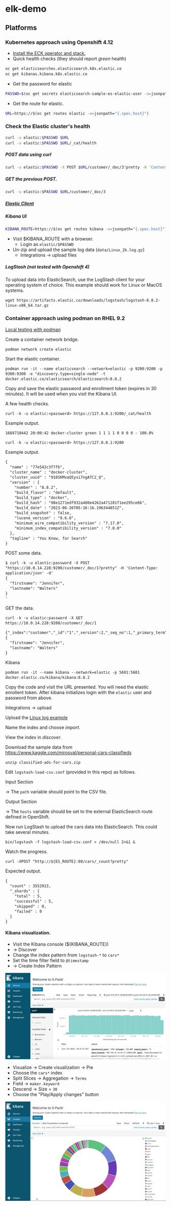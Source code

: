 # elk-demo

## Platforms 

### Kubernetes approach using Openshift 4.12

- [Install the ECK operator and stack.](https://github.com/bkoz/elastic)
- Quick health checks (they should report *green* health)
```bash
oc get elasticsearches.elasticsearch.k8s.elastic.co
oc get kibanas.kibana.k8s.elastic.co
```
- Get the password for elastic
```bash
PASSWD=$(oc get secrets elasticsearch-sample-es-elastic-user -o=jsonpath="{.data.elastic}" | base64 --decode)
```
- Get the route for elastic.
```bash
URL=https://$(oc get routes elastic -o=jsonpath="{.spec.host}")
```

### Check the Elastic cluster's health
```bash
curl -u elastic:$PASSWD $URL
curl -u elastic:$PASSWD $URL/_cat/health
```

##### POST data using curl
```bash
curl -u elastic:$PASSWD -X POST $URL/customer/_doc/3?pretty -H 'Content-Type: application/json' -d'{"firstname": "Bob", "lastname": "K"}'
```
##### GET the previous POST.
```bash
curl -u elastic:$PASSWD $URL/customer/_doc/3
```

##### [Elastic Client](https://www.elastic.co/guide/en/elasticsearch/client/python-api/current/overview.html)

##### Kibana UI
```bash
KIBANA_ROUTE=https://$(oc get routes kibana -o=jsonpath="{.spec.host}")
```

- Visit $KIBANA_ROUTE with a browser.
  - Login as `elastic/$PASSWD`
- Un-zip and upload the sample log data (`data/Linux_2k.log.gz`)
  - Integrations -> upload files

##### LogStash (not tested with Openshift 4)

To upload data into ElasticSearch, use the LogStash client for your operating system of choice. This
example should work for Linux or MacOS systems.

```
wget https://artifacts.elastic.co/downloads/logstash/logstash-8.8.2-linux-x86_64.tar.gz
```

### Container approach using podman on RHEL 9.2
[Local testing with podman](https://www.elastic.co/guide/en/elasticsearch/reference/current/run-elasticsearch-locally.html)

Create a container network bridge.
```
podman network create elastic
```

Start the elastic container.
```
podman run -it --name elasticsearch --network=elastic -p 9200:9200 -p 9300:9300 -e "discovery.type=single-node" -t docker.elastic.co/elasticsearch/elasticsearch:8.8.2
```
Copy and save the elastic password and enrollment token (expires in 30 minutes). It will be used when you visit the
Kibana UI.

A few health checks.
```
curl -k -u elastic:<password> https://127.0.0.1:9200/_cat/health
```

Example output.
```
1689710442 20:00:42 docker-cluster green 1 1 1 1 0 0 0 0 - 100.0%
```
```
curl -k -u elastic:<password> https://127.0.0.1:9200
```

Example output.
```
{
  "name" : "77e542c3f7fb",
  "cluster_name" : "docker-cluster",
  "cluster_uuid" : "918SKMvaQ5ysi7ngAfC2_Q",
  "version" : {
    "number" : "8.8.2",
    "build_flavor" : "default",
    "build_type" : "docker",
    "build_hash" : "98e1271edf932a480e4262a471281f1ee295ce6b",
    "build_date" : "2023-06-26T05:16:16.196344851Z",
    "build_snapshot" : false,
    "lucene_version" : "9.6.0",
    "minimum_wire_compatibility_version" : "7.17.0",
    "minimum_index_compatibility_version" : "7.0.0"
  },
  "tagline" : "You Know, for Search"
}
```

POST some data.
```
$ curl -k -u elastic:password -X POST "https://10.0.14.228:9200/customer/_doc/1?pretty" -H 'Content-Type: application/json' -d'
{
  "firstname": "Jennifer",
  "lastname": "Walters"
}
'
```

GET the data.
```
curl -k -u elastic:password -X GET https://10.0.14.228:9200/customer/_doc/1
```
```
{"_index":"customer","_id":"1","_version":2,"_seq_no":1,"_primary_term":1,"found":true,"_source":
{
  "firstname": "Jennifer",
  "lastname": "Walters"
}
```
Kibana
```
podman run -it --name kibana --network=elastic -p 5601:5601 docker.elastic.co/kibana/kibana:8.8.2

```
Copy the code and visit the URL presented. You will need the elastic enrollent token.
After kibana initializes login with the `elastic` user and password from above.

Integrations -> upload

Upload the [Linux log example](https://github.com/logpai/loghub/blob/master/Linux/Linux_2k.log)

Name the index and choose *import*.

View the index in *discover*.


Download the sample data from https://www.kaggle.com/mirosval/personal-cars-classifieds 

```
unzip classified-ads-for-cars.zip
```

Edit ```logstash-load-csv.conf``` (provided in this repo) as follows. 

Input Section

-> The ```path``` variable should point to the CSV file.

Output Section

-> The ```hosts``` variable should be set to the external ElasticSearch route defined in OpenShift.

Now run LogStash to upload the cars data into ElasticSearch. This could take several minutes.

```
bin/logstash -f logstash-load-csv.conf > /dev/null 2>&1 &
```

Watch the progress.

```
curl -XPOST "http://${ES_ROUTE}:80/cars/_count?pretty"
```

Expected output.

```
{
  "count" : 3552913,
  "_shards" : {
    "total" : 5,
    "successful" : 5,
    "skipped" : 0,
    "failed" : 0
  }
}
```

#### Kibana visualization.

* Visit the Kibana console (${KIBANA_ROUTE})
* -> Discover
* Change the index pattern from ```logstash-*``` to ```cars*```
* Set the time filter field to ```@timestamp```
* -> Create Index Pattern

![Kibana](images/index.png)

* Visualize -> Create visualization -> Pie
* Choose the ```cars*``` index
* Split Slices -> Aggregation -> ```Terms```
* Field -> ```maker.keyword```
* Descend -> Size = ```30```
* Choose the "Play/Apply changes" button

![Kibana](images/top30.png)
